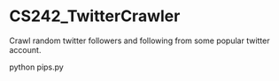 # CS242_TwitterCrawler
Crawl random twitter followers and following from some popular twitter account.

python pips.py
